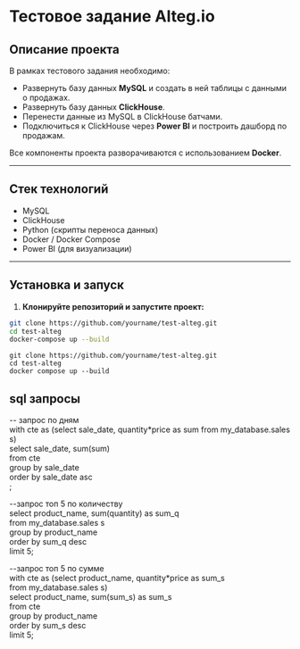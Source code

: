 # Тестовое задание Alteg.io

## Описание проекта

В рамках тестового задания необходимо:

- Развернуть базу данных **MySQL** и создать в ней таблицы с данными о продажах.
- Развернуть базу данных **ClickHouse**.
- Перенести данные из MySQL в ClickHouse батчами.
- Подключиться к ClickHouse через **Power BI** и построить дашборд по продажам.

Все компоненты проекта разворачиваются с использованием **Docker**.

---

## Стек технологий

- MySQL
- ClickHouse
- Python (скрипты переноса данных)
- Docker / Docker Compose
- Power BI (для визуализации)

---

## Установка и запуск

1. **Клонируйте репозиторий и запустите проект:**

```bash
git clone https://github.com/yourname/test-alteg.git
cd test-alteg
docker-compose up --build
```

```shell
git clone https://github.com/yourname/test-alteg.git
cd test-alteg
docker compose up --build
```



   
## sql запросы
-- запрос по дням  
with cte as (select sale_date, quantity*price as sum 
from my_database.sales s)  
select sale_date, sum(sum)  
from cte  
group by sale_date  
order by sale_date asc  
;  


--запрос топ 5 по количеству  
select product_name, sum(quantity) as sum_q  
from my_database.sales s  
group by product_name   
order by sum_q desc   
limit 5;  


--запрос топ 5 по сумме  
with cte as (select product_name, quantity*price as sum_s  
from my_database.sales s)  
select product_name, sum(sum_s) as sum_s  
from cte  
group by product_name   
order by sum_s desc   
limit 5;  
